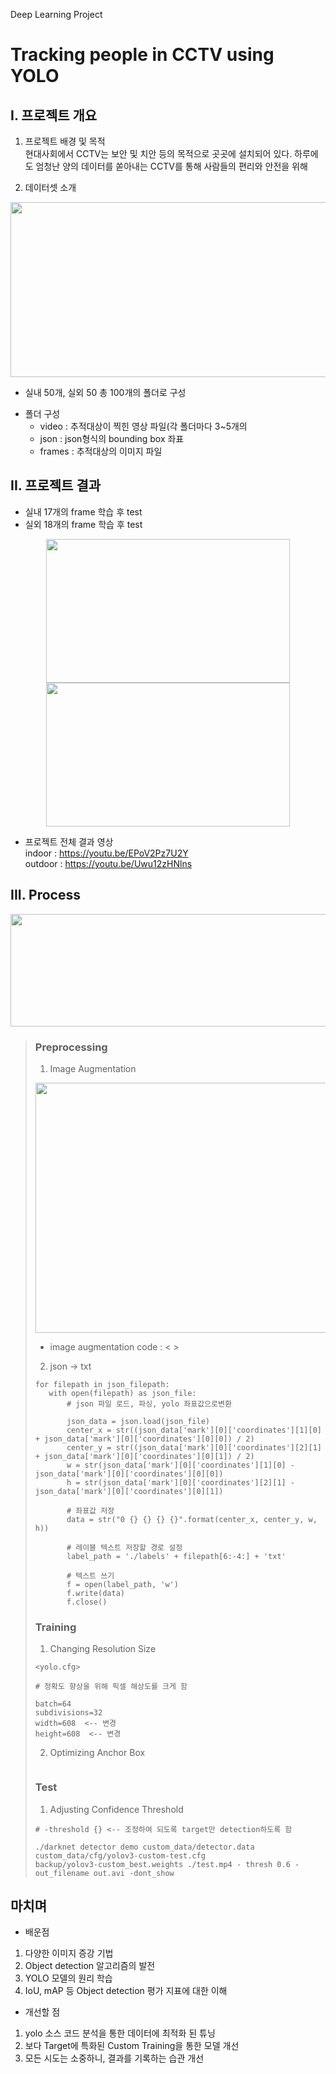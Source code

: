 Deep Learning Project
# Tracking people in CCTV using YOLO
## I. 프로젝트 개요
1. 프로젝트 배경 및 목적  
   현대사회에서 CCTV는 보안 및 치안 등의 목적으로 곳곳에 설치되어 있다. 하루에도 엄청난 양의 데이터를 쏟아내는 CCTV를 통해 사람들의 편리와 안전을 위해 
   
3. 데이터셋 소개
<p align="center"><img src="https://user-images.githubusercontent.com/72811950/108450701-fa0a8e00-72a8-11eb-82f0-0d82da5d6924.png" width="780" height="280"></p>

- 실내 50개, 실외 50 총 100개의 폴더로 구성
* 폴더 구성
  * video : 추적대상이 찍힌 영상 파일(각 폴더마다 3~5개의 
  * json : json형식의 bounding box 좌표
  * frames : 추적대상의 이미지 파일
   
 
## II. 프로젝트 결과
- 실내 17개의 frame 학습 후 test
- 실외 18개의 frame 학습 후 test
<p align="center"><img src="https://user-images.githubusercontent.com/72811950/108315152-5a90c100-71fe-11eb-82eb-712fbe3c8ca2.gif" width="390" height="230"/> <img src="https://user-images.githubusercontent.com/72811950/108314491-5617d880-71fd-11eb-925d-a49820d311f0.gif" width="390" height="230"/></p>

- 프로젝트 전체 결과 영상  
  indoor : <https://youtu.be/EPoV2Pz7U2Y>  
  outdoor : <https://youtu.be/Uwu12zHNlns>

## III. Process
<p align="center"><img src="https://user-images.githubusercontent.com/72811950/108320197-d17d8800-7205-11eb-9265-297ef37e5a0a.png" width="780" height="180"></p>

> ### Preprocessing
> 1. Image Augmentation
> <p align="center"><img src="https://user-images.githubusercontent.com/72811950/108452462-e3196b00-72ab-11eb-9472-0caae061ef4a.jpg" width="780" height="400"></p>
> 
> - image augmentation code : < >
> 
> 2. json -> txt
> ```
> for filepath in json_filepath:
>    with open(filepath) as json_file:
>        # json 파일 로드, 파싱, yolo 좌표값으로변환
>        
>        json_data = json.load(json_file)
>        center_x = str((json_data['mark'][0]['coordinates'][1][0] + json_data['mark'][0]['coordinates'][0][0]) / 2)
>        center_y = str((json_data['mark'][0]['coordinates'][2][1] + json_data['mark'][0]['coordinates'][0][1]) / 2)
>        w = str(json_data['mark'][0]['coordinates'][1][0] - json_data['mark'][0]['coordinates'][0][0])
>        h = str(json_data['mark'][0]['coordinates'][2][1] - json_data['mark'][0]['coordinates'][0][1])
>        
>        # 좌표값 저장
>        data = str("0 {} {} {} {}".format(center_x, center_y, w, h))
>        
>        # 레이블 텍스트 저장할 경로 설정
>        label_path = './labels' + filepath[6:-4:] + 'txt'
>
>        # 텍스트 쓰기
>        f = open(label_path, 'w')
>        f.write(data)
>        f.close()
> ```
> ### Training
> 1. Changing Resolution Size
> ```
> <yolo.cfg>
> 
> # 정확도 향상을 위해 픽셀 해상도를 크게 함
> 
> batch=64
> subdivisions=32
> width=608  <-- 변경
> height=608  <-- 변경
> ```
> 2. Optimizing Anchor Box
> ```
>
> ```
> ### Test
> 1. Adjusting Confidence Threshold
> ```
> # -threshold {} <-- 조정하여 되도록 target만 detection하도록 함
> 
> ./darknet detector demo custom_data/detector.data custom_data/cfg/yolov3-custom-test.cfg 
> backup/yolov3-custom_best.weights ./test.mp4 - thresh 0.6 -out_filename out.avi -dont_show
> ```

## 마치며
- 배운점
1. 다양한 이미지 증강 기법  
2. Object detection 알고리즘의 발전  
3. YOLO 모델의 원리 학습  
4. IoU, mAP 등 Object detection 평가 지표에 대한 이해

- 개선할 점
1. yolo 소스 코드 분석을 통한 데이터에 최적화 된 튜닝
2. 보다 Target에 특화된 Custom Training을 통한 모델 개선
3. 모든 시도는 소중하니, 결과를 기록하는 습관 개선
